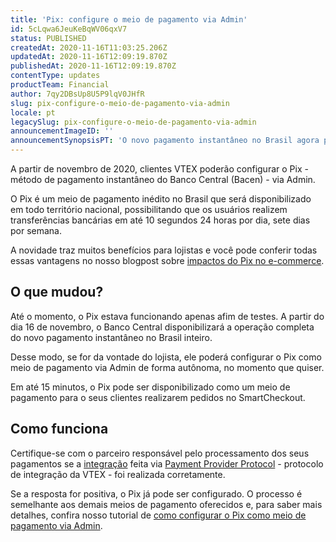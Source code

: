 ```yaml
---
title: 'Pix: configure o meio de pagamento via Admin'
id: 5cLqwa6JeuKeBqWV06qxV7
status: PUBLISHED
createdAt: 2020-11-16T11:03:25.206Z
updatedAt: 2020-11-16T12:09:19.870Z
publishedAt: 2020-11-16T12:09:19.870Z
contentType: updates
productTeam: Financial
author: 7qy2DBsUp8U5P9lqV0JHfR
slug: pix-configure-o-meio-de-pagamento-via-admin
locale: pt
legacySlug: pix-configure-o-meio-de-pagamento-via-admin
announcementImageID: ''
announcementSynopsisPT: 'O novo pagamento instantâneo no Brasil agora pode ser configurado pelo cliente no Admin da VTEX.'
---
```


A partir de novembro de 2020, clientes VTEX poderão configurar o Pix - método de pagamento instantâneo do Banco Central (Bacen) - via Admin. 

O Pix é um meio de pagamento inédito no Brasil que será disponibilizado em todo território nacional, possibilitando que os usuários realizem transferências bancárias em até 10 segundos 24 horas por dia, sete dias por semana.

A novidade traz muitos benefícios para lojistas e você pode conferir todas essas vantagens no nosso blogpost sobre [impactos do Pix no e-commerce](https://vtex.com/pt-br/blog/produto/pix-no-e-commerce/ "impactos do Pix no e-commerce"). 

## O que mudou?

Até o momento, o Pix estava funcionando apenas afim de testes. A partir do dia 16 de novembro, o Banco Central disponibilizará a operação completa do novo pagamento instantâneo no Brasil inteiro.

Desse modo, se for da vontade do lojista, ele poderá configurar o Pix como meio de pagamento via Admin de forma autônoma, no momento que quiser. 

Em até 15 minutos, o Pix pode ser disponibilizado como um meio de pagamento para o seus clientes realizarem pedidos no SmartCheckout.

## Como funciona

Certifique-se com o parceiro responsável pelo processamento dos seus pagamentos se a [integração](https://developers.vtex.com/vtex-developer-docs/docs/pix-instant-payments-in-brazil "integração") feita via [Payment Provider Protocol](https://developers.vtex.com/vtex-developer-docs/docs/payment-provider-protocol "Payment Provider Protocol") - protocolo de integração da VTEX - foi realizada corretamente. 

Se a resposta for positiva, o Pix já pode ser configurado. O processo é semelhante aos demais meios de pagamento oferecidos e, para saber mais detalhes, confira nosso tutorial de [como configurar o Pix como meio de pagamento via Admin](https://help.vtex.com/pt/tutorial/configurar-pix-como-meio-de-pagamento--5sbNavMSJY4jyLmLKRHiOf?&utm_source=autocomplete "como configurar o Pix como meio de pagamento via Admin").

